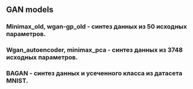 ## GAN models 

### Minimax_old, wgan-gp_old - синтез данных из 50 исходных параметров.

### Wgan_autoencoder, minimax_pca - синтез данных из 3748 исходных параметров.

### BAGAN - синтез данных и усеченного класса из датасета MNIST.
